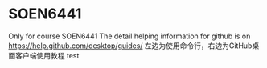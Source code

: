# SOEN6441
Only for course SOEN6441
The detail helping information for github is on 
https://help.github.com/desktop/guides/
左边为使用命令行，右边为GitHub桌面客户端使用教程
test
